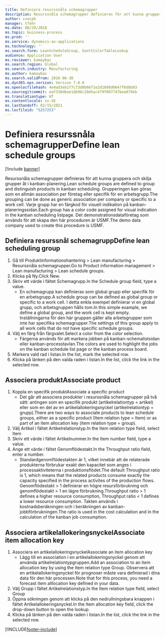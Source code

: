 ```yaml
---
title: Definiera resurssnåla schemagrupper
description: Resurssnåla schemagrupper definieras för att kunna gruppera och skilja grupper åt i kanban-planering.
author: cvocph
manager: tfehr
ms.date: 08/29/2018
ms.topic: business-process
ms.prod: ''
ms.service: dynamics-ax-applications
ms.technology: ''
ms.search.form: LeanScheduleGroup, GanttColorTableLookup
audience: Application User
ms.reviewer: kamaybac
ms.search.region: Global
ms.search.industry: Manufacturing
ms.author: kamaybac
ms.search.validFrom: 2016-06-30
ms.dyn365.ops.version: Version 7.0.0
ms.openlocfilehash: 4e4ad3eb1f7c73d0b6671e2d1698d0647f6dbb93
ms.sourcegitcommit: eaf330dbee1db96c20d5ac479f007747bea079eb
ms.translationtype: HT
ms.contentlocale: sv-SE
ms.lasthandoff: 02/15/2021
ms.locfileid: "5257253"
---
```

# <a name="define-lean-schedule-groups"></a><span data-ttu-id="9e06e-103">Definiera resurssnåla schemagrupper</span><span class="sxs-lookup"><span data-stu-id="9e06e-103">Define lean schedule groups</span></span>

[!include [banner](../../includes/banner.md)]

<span data-ttu-id="9e06e-104">Resurssnåla schemagrupper definieras för att kunna gruppera och skilja grupper åt i kanban-planering.</span><span class="sxs-lookup"><span data-stu-id="9e06e-104">Lean schedule groups are defined to group and distinguish products in kanban scheduling.</span></span> <span data-ttu-id="9e06e-105">Grupperingen kan göras som en allmän association per företag eller specifik för en arbetsgrupp.</span><span class="sxs-lookup"><span data-stu-id="9e06e-105">The grouping can be done as generic association per company or specific to a work cell.</span></span> <span data-ttu-id="9e06e-106">Varje grupp har en färgkod för visuell indikation på kanban-planeringssidan.</span><span class="sxs-lookup"><span data-stu-id="9e06e-106">Each group has a color code assigned for visual indication in the kanban scheduling listpage.</span></span> <span data-ttu-id="9e06e-107">Det demonstrationsdataföretag som används för att skapa den här proceduren är USMF.</span><span class="sxs-lookup"><span data-stu-id="9e06e-107">The demo data company used to create this procedure is USMF.</span></span>


## <a name="define-lean-scheduling-group"></a><span data-ttu-id="9e06e-108">Definiera resurssnål schemagrupp</span><span class="sxs-lookup"><span data-stu-id="9e06e-108">Define lean scheduling group</span></span>
1. <span data-ttu-id="9e06e-109">Gå till Produktinformationshantering > Lean manufacturing > Resurssnåla schemagrupper.</span><span class="sxs-lookup"><span data-stu-id="9e06e-109">Go to Product information management > Lean manufacturing > Lean schedule groups.</span></span>
2. <span data-ttu-id="9e06e-110">Klicka på Ny.</span><span class="sxs-lookup"><span data-stu-id="9e06e-110">Click New.</span></span>
3. <span data-ttu-id="9e06e-111">Skriv ett värde i fältet Schemagrupp.</span><span class="sxs-lookup"><span data-stu-id="9e06e-111">In the Schedule group field, type a value.</span></span>
    * <span data-ttu-id="9e06e-112">En schemagrupp kan definieras som global grupp eller specifik för en arbetsgrupp.</span><span class="sxs-lookup"><span data-stu-id="9e06e-112">A schedule group can be defined as global group or specific to a work cell.</span></span> <span data-ttu-id="9e06e-113">I detta enkla exempel definierar vi en global grupp, och arbetsgruppen hålls tom.</span><span class="sxs-lookup"><span data-stu-id="9e06e-113">In this simple example, we define a global group, and the work cell is kept empty.</span></span> <span data-ttu-id="9e06e-114">Inställningarna för den här gruppen gäller alla arbetsgrupper som inte har specifika schemagrupper.</span><span class="sxs-lookup"><span data-stu-id="9e06e-114">The settings of this group apply to all work cells that do not have specific schedule groups.</span></span>  
4. <span data-ttu-id="9e06e-115">Välj en färg från färgvalet.</span><span class="sxs-lookup"><span data-stu-id="9e06e-115">Select a color from the color selection.</span></span>
    * <span data-ttu-id="9e06e-116">Färgerna används för att markera jobben på kanban-schemalistsidan eller kanban-processtavlan.</span><span class="sxs-lookup"><span data-stu-id="9e06e-116">The colors are used to highlight the jobs on the kanban schedule list page or the kanban process board.</span></span>  
5. <span data-ttu-id="9e06e-117">Markera vald rad i listan.</span><span class="sxs-lookup"><span data-stu-id="9e06e-117">In the list, mark the selected row.</span></span>
6. <span data-ttu-id="9e06e-118">Klicka på länken på den valda raden i listan.</span><span class="sxs-lookup"><span data-stu-id="9e06e-118">In the list, click the link in the selected row.</span></span>

## <a name="associate-product"></a><span data-ttu-id="9e06e-119">Associera produkt</span><span class="sxs-lookup"><span data-stu-id="9e06e-119">Associate product</span></span>
1. <span data-ttu-id="9e06e-120">Koppla en specifik produkt</span><span class="sxs-lookup"><span data-stu-id="9e06e-120">Associate a specific product</span></span>
    * <span data-ttu-id="9e06e-121">Det går att associera produkter i resurssnåla schemagrupper på två sätt: antingen som en specifik produkt (artikelrelationtyp = artikel) eller som en del av en artikelallokeringsnyckel (artikelrelationtyp = grupp).</span><span class="sxs-lookup"><span data-stu-id="9e06e-121">There are two ways to associate products to lean schedule groups, either as a specific product (Item relation type = Item) or as part of an item allocation key (item relation type = group).</span></span>    
2. <span data-ttu-id="9e06e-122">Välj Artikel i fältet Artikelrelationstyp.</span><span class="sxs-lookup"><span data-stu-id="9e06e-122">In the Item relation type field, select Item</span></span>
3. <span data-ttu-id="9e06e-123">Skriv ett värde i fältet Artikelnummer.</span><span class="sxs-lookup"><span data-stu-id="9e06e-123">In the Item number field, type a value.</span></span>
4. <span data-ttu-id="9e06e-124">Ange ett värde i fältet Genomflödestakt.</span><span class="sxs-lookup"><span data-stu-id="9e06e-124">In the Throughput ratio field, enter a number.</span></span>
    * <span data-ttu-id="9e06e-125">Standardgenomflödestakten är 1, vilket innebär att de relaterade produkterna förbrukar exakt den kapacitet som anges i processaktiviteterna i produktionsflödet.</span><span class="sxs-lookup"><span data-stu-id="9e06e-125">The default Throughput ratio is 1, which means that the related products consume exactly the capacity specified in the process activites of the production flows.</span></span> <span data-ttu-id="9e06e-126">Genomflödestakt > 1 definierar en högre resursförbrukning och genomflödestakt > 1 en lägre förbrukning.</span><span class="sxs-lookup"><span data-stu-id="9e06e-126">Throughput ratio > 1 defines a higher resource consumption, Throughput ratio < 1 defines a lower resource consumption.</span></span> <span data-ttu-id="9e06e-127">Takten används i kostnadsberäkningen och i beräkningen av kanban-jobbförbrukningen.</span><span class="sxs-lookup"><span data-stu-id="9e06e-127">The ratio is used in the cost calculation and in the calculation of the kanban job consumption.</span></span>  

## <a name="associate-item-allocation-key"></a><span data-ttu-id="9e06e-128">Associera artikelallokeringsnyckel</span><span class="sxs-lookup"><span data-stu-id="9e06e-128">Associate item allocation key</span></span>
1. <span data-ttu-id="9e06e-129">Associera en artikelallokeringsnyckel</span><span class="sxs-lookup"><span data-stu-id="9e06e-129">Associate an item allocation key</span></span>
    * <span data-ttu-id="9e06e-130">Lägg till en association i en artikelallokeringsnyckel genom att använda artikelrelationtypgruppen.</span><span class="sxs-lookup"><span data-stu-id="9e06e-130">Add an association to an item allocation key by using the Item relation type Group.</span></span>   <span data-ttu-id="9e06e-131">Observera att en artikelallokeringsnyckel för prognoser måste vara definierad i dina data för den här processen.</span><span class="sxs-lookup"><span data-stu-id="9e06e-131">Note that for this process, you need a forecast item alllocation key defined in your data.</span></span>  
2. <span data-ttu-id="9e06e-132">Välj Grupp i fältet Artikelrelationstyp.</span><span class="sxs-lookup"><span data-stu-id="9e06e-132">In the Item relation type field, select Group</span></span>
3. <span data-ttu-id="9e06e-133">Öppna sökningen genom att klicka på den nedrullningsbara knappen i fältet Artikelallokeringsnyckel.</span><span class="sxs-lookup"><span data-stu-id="9e06e-133">In the Item allocation key field, click the drop-down button to open the lookup.</span></span>
4. <span data-ttu-id="9e06e-134">Klicka på länken på den valda raden i listan.</span><span class="sxs-lookup"><span data-stu-id="9e06e-134">In the list, click the link in the selected row.</span></span>



[!INCLUDE[footer-include](../../../includes/footer-banner.md)]